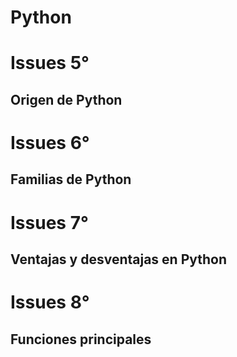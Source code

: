 # Python

# Issues 5°

## Origen de Python

# Issues 6°

## Familias de Python

# Issues 7°

## Ventajas y desventajas en Python

# Issues 8°

## Funciones principales

